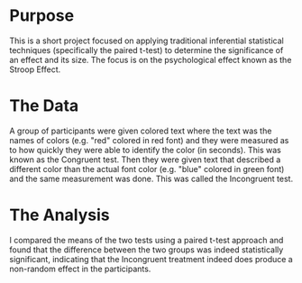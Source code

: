 # Purpose

This is a short project focused on applying traditional inferential statistical techniques (specifically the paired t-test) to determine the significance of an effect and its size. The focus is on the psychological effect known as the Stroop Effect. 

# The Data
A group of participants were given colored text where the text was the names of colors (e.g. "red" colored in red font) and they were measured as to how quickly they were able to identify the color (in seconds). This was known as the Congruent test. Then they were given text that described a different color than the actual font color (e.g. "blue" colored in green font) and the same measurement was done. This was called the Incongruent test.

# The Analysis

I compared the means of the two tests using a paired t-test approach and found that the difference between the two groups was indeed statistically significant, indicating that the Incongruent treatment indeed does produce a non-random effect in the participants.
